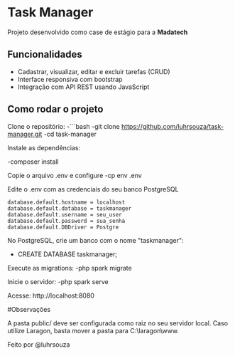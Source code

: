 # Task Manager

Projeto desenvolvido como case de estágio para a **Madatech**

## Funcionalidades

- Cadastrar, visualizar, editar e excluir tarefas (CRUD)
- Interface responsiva com bootstrap
- Integração com API REST usando JavaScript

## Como rodar o projeto

Clone o repositório:
-```bash
-git clone https://github.com/luhrsouza/task-manager.git
-cd task-manager

Instale as dependências:

-composer install

Copie o arquivo .env e configure
-cp env .env

Edite o .env com as credenciais do seu banco PostgreSQL

    database.default.hostname = localhost
    database.default.database = taskmanager
    database.default.username = seu_user
    database.default.password = sua_senha
    database.default.DBDriver = Postgre

No PostgreSQL, crie um banco com o nome "taskmanager":
- CREATE DATABASE taskmanager;

Execute as migrations:
-php spark migrate

Inicie o servidor:
-php spark serve

Acesse: http://localhost:8080

#Observações

A pasta public/ deve ser configurada como raiz no seu servidor local.
Caso utilize Laragon, basta mover a pasta para C:\laragon\www.

Feito por @luhrsouza
